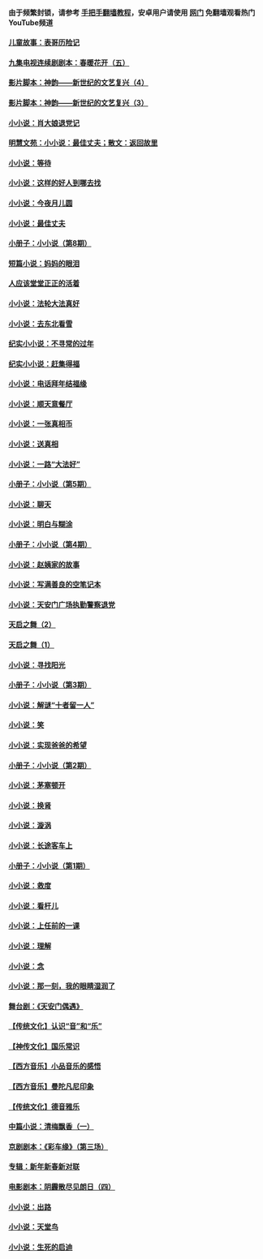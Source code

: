 #### 由于频繁封锁，请参考 [手把手翻墙教程](https://github.com/gfw-breaker/guides/wiki/)，安卓用户请使用 [网门](https://github.com/gfw-breaker/nogfw/blob/master/dl.md?t=06301301) 免翻墙观看热门YouTube频道 

#### [儿童故事：表哥历险记](../pages/328/383535.md?t=06301301) 

#### [九集电视连续剧剧本：春暖花开（五）](../pages/328/275919.md?t=06301301) 

#### [影片脚本：神韵——新世纪的文艺复兴（4）](../pages/328/266089.md?t=06301301) 

#### [影片脚本：神韵——新世纪的文艺复兴（3）](../pages/328/266087.md?t=06301301) 

#### [小小说：肖大娘退党记](../pages/328/239807.md?t=06301301) 

#### [明慧文苑：小小说：最佳丈夫；散文：返回故里](../pages/328/3439.md?t=06301301) 

#### [小小说：等待](../pages/328/223927.md?t=06301301) 

#### [小小说：这样的好人到哪去找](../pages/328/209396.md?t=06301301) 

#### [小小说：今夜月儿圆](../pages/328/193588.md?t=06301301) 

#### [小小说：最佳丈夫](../pages/328/190938.md?t=06301301) 

#### [小册子：小小说（第8期）](../pages/328/188202.md?t=06301301) 

#### [短篇小说：妈妈的眼泪](../pages/328/187712.md?t=06301301) 

#### [人应该堂堂正正的活着](../pages/328/182430.md?t=06301301) 

#### [小小说：法轮大法真好](../pages/328/174669.md?t=06301301) 

#### [小小说：去东北看雪](../pages/328/173882.md?t=06301301) 

#### [纪实小小说：不寻常的过年](../pages/328/173187.md?t=06301301) 

#### [纪实小小说：赶集得福](../pages/328/172652.md?t=06301301) 

#### [小小说：电话拜年结福缘](../pages/328/172533.md?t=06301301) 

#### [小小说：顺天意餐厅](../pages/328/170182.md?t=06301301) 

#### [小小说：一张真相币](../pages/328/169410.md?t=06301301) 

#### [小小说：送真相](../pages/328/166713.md?t=06301301) 

#### [小小说：一路“大法好”](../pages/328/162016.md?t=06301301) 

#### [小册子：小小说（第5期）](../pages/328/161131.md?t=06301301) 

#### [小小说：聊天](../pages/328/159640.md?t=06301301) 

#### [小小说：明白与糊涂](../pages/328/158101.md?t=06301301) 

#### [小册子：小小说（第4期）](../pages/328/158006.md?t=06301301) 

#### [小小说：赵姨家的故事](../pages/328/157843.md?t=06301301) 

#### [小小说：写满善良的空笔记本](../pages/328/157382.md?t=06301301) 

#### [小小说：天安门广场执勤警察退党](../pages/328/156982.md?t=06301301) 

#### [天启之舞（2）](../pages/328/153440.md?t=06301301) 

#### [天启之舞（1）](../pages/328/153439.md?t=06301301) 

#### [小小说：寻找阳光](../pages/328/153065.md?t=06301301) 

#### [小册子：小小说（第3期）](../pages/328/151715.md?t=06301301) 

#### [小小说：解谜“十者留一人”](../pages/328/148967.md?t=06301301) 

#### [小小说：笑](../pages/328/148905.md?t=06301301) 

#### [小小说：实现爸爸的希望](../pages/328/148096.md?t=06301301) 

#### [小册子：小小说（第2期）](../pages/328/147214.md?t=06301301) 

#### [小小说：茅塞顿开](../pages/328/147030.md?t=06301301) 

#### [小小说：换肾](../pages/328/146770.md?t=06301301) 

#### [小小说：漩涡](../pages/328/146683.md?t=06301301) 

#### [小小说：长途客车上](../pages/328/145076.md?t=06301301) 

#### [小册子：小小说（第1期）](../pages/328/143963.md?t=06301301) 

#### [小小说：救度](../pages/328/143927.md?t=06301301) 

#### [小小说：看杆儿](../pages/328/142137.md?t=06301301) 

#### [小小说：上任前的一课](../pages/328/140808.md?t=06301301) 

#### [小小说：理解](../pages/328/140476.md?t=06301301) 

#### [小小说：念](../pages/328/139513.md?t=06301301) 

#### [小小说：那一刻，我的眼睛湿润了](../pages/328/138476.md?t=06301301) 

#### [舞台剧：《天安门偶遇》](../pages/328/117155.md?t=06301301) 

#### [【传统文化】认识“音”和“乐”](../pages/328/108667.md?t=06301301) 

#### [【神传文化】国乐常识](../pages/328/104225.md?t=06301301) 

#### [【西方音乐】小品音乐的感悟](../pages/328/102924.md?t=06301301) 

#### [【西方音乐】曼陀凡尼印象](../pages/328/102922.md?t=06301301) 

#### [【传统文化】德音雅乐](../pages/328/102923.md?t=06301301) 

#### [中篇小说：清梅飘香（一）](../pages/328/101058.md?t=06301301) 

#### [京剧剧本：《彩车缘》（第三场）](../pages/328/96434.md?t=06301301) 

#### [专辑：新年新春新对联](../pages/328/94991.md?t=06301301) 

#### [电影剧本：阴霾散尽见朗日（四）](../pages/328/87081.md?t=06301301) 

#### [小小说：出路](../pages/328/84848.md?t=06301301) 

#### [小小说：天堂鸟](../pages/328/83084.md?t=06301301) 

#### [小小说：生死的启迪](../pages/328/70977.md?t=06301301) 

